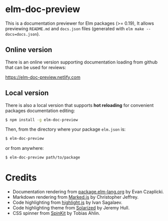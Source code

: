 # elm-doc-preview

This is a documentation previewer for Elm packages (>= 0.19),
It allows previewing `README.md` and `docs.json` files (generated with `elm make --docs=docs.json`).

## Online version
There is an online version supporting documentation loading from github that can be used for reviews:

https://elm-doc-preview.netlify.com

## Local version
There is also a local version that supports **hot reloading** for convenient packages documentation editing:

```sh
$ npm install -g elm-doc-preview
```
Then, from the directory where your package `elm.json` is:
```sh
$ elm-doc-preview
```
or from anywhere:
```sh
$ elm-doc-preview path/to/package
```

# Credits

* Documentation rendering from [package.elm-lang.org](https://github.com/elm/package.elm-lang.org) by Evan Czaplicki.
* Markdown rendering from [Marked.js](https://github.com/markedjs/marked) by Christopher Jeffrey.
* Code highlighting from [highlight.js](https://github.com/highlightjs/highlight.js) by Ivan Sagalaev.
* Code highlighting theme from [Solarized](ethanschoonover.com/solarized) by Jeremy Hull.
* CSS spinner from [SpinKit](https://github.com/tobiasahlin/SpinKit) by Tobias Ahlin.
